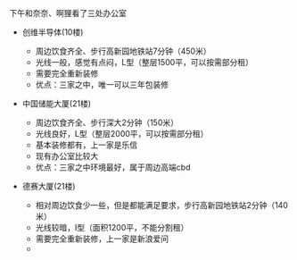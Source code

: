 下午和奈奈、啊狸看了三处办公室
* 创维半导体(10楼)
  * 周边饮食齐全、步行高新园地铁站7分钟（450米）
  * 光线一般，感觉有点闷，L型（整层1500平，可以按需部分租）
  * 需要完全重新装修
  * 优点：三家之中，唯一可以三年包装修

* 中国储能大厦(21楼)
  * 周边饮食齐全、步行深大2分钟（150米）
  * 光线良好，L型（整层2000平，可以按需部分租）
  * 基本装修都有，上一家是乐信
  * 现有办公室比较大
  * 优点：三家之中环境最好，属于周边高端cbd

* 德赛大厦(21楼)
  * 相对周边饮食少一些，但是都能满足要求，步行高新园地铁站2分钟（140米）
  * 光线较暗，I型（面积1200平，不能分割租）
  * 需要完全重新装修，上一家是新浪爱问
  * 
